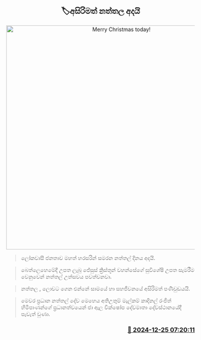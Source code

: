 <p align='center'><b><h2 align='center' title='Merry Christmas today!'>🏷අසිරිමත් නත්තල අදයි</h2></b></p>
<p align='center'><img src='https://helakuru.sgp1.cdn.digitaloceanspaces.com/esana/images/lib/merry-christmas-2024.jpg' width='600' alt='Merry Christmas today!'></p>

> ලෝකවාසී ජනතාව මහත් හරසරින් සමරන නත්තල් දිනය අදයි.

> බෙත්ලෙහෙමේදී උපත ලැබු ජේසුස් ක්‍රිස්තූන් වහන්සේගේ සුවිශේෂි උපත සැමරීම වෙනුවෙන් නත්තල් උත්සවය පවත්වනවා.

> නත්තල , ලොවට ගෙන එන්නේ සාමයේ හා සහජීවනයේ අසිරිමත් පණිවුඩයයි.

> මෙවර ප්‍රධාන නත්තල් දේව මෙහෙය අතිඋතුම් මැල්කම් කාදිනල් රංජිත් හිමිපාණන්ගේ ප්‍රධානත්වයෙන් ජා ඇල වික්ෂෝප දේවමාතා දේවස්ථානයේදී පැවැත් වුණා.



<h3 align='right'><a href='https://www.helakuru.lk/esana/p/106123/'>📅 2024-12-25 07:20:11</a></h3>
